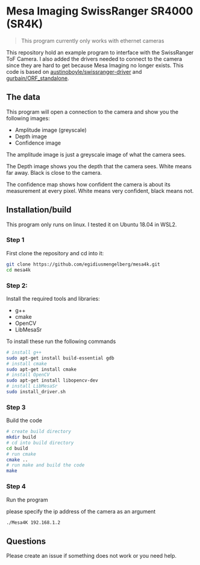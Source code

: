 # Mesa Imaging SwissRanger SR4000 (SR4K)

> This program currently only works with ethernet cameras

This repository hold an example program to interface with the SwissRanger ToF Camera. I also added the drivers needed to connect to the camera since they are hard to get because Mesa Imaging no longer exists. This code is based on  [austinoboyle/swissranger-driver](https://github.com/austinoboyle/swissranger-driver) and  [gurbain/ORF_standalone](https://github.com/gurbain/ORF_standalone).

## The data

This program will open a connection to the camera and show you the following images:

- Amplitude image (greyscale)
- Depth image
- Confidence image

The amplitude image is just a greyscale image of what the camera sees.

The Depth image shows you the depth that the camera sees. White means far away. Black is close to the camera.

The confidence map shows how confident the camera is about its measurement at every pixel. White means very confident, black means not.

## Installation/build

This program only runs on linux. I tested it on Ubuntu 18.04 in WSL2.

### Step 1 
First clone the repository and cd into it:

```bash
git clone https://github.com/egidiusmengelberg/mesa4k.git
cd mesa4k
```

### Step 2: 

Install the required tools and libraries:
- g++
- cmake
- OpenCV
- LibMesaSr

To install these run the following commands

```bash
# install g++
sudo apt-get install build-essential gdb
# install cmake
sudo apt-get install cmake
# install OpenCV
sudo apt-get install libopencv-dev
# install LibMesaSr
sudo install_driver.sh
```

### Step 3

Build the code

```bash
# create build directory
mkdir build
# cd into build directory
cd build
# run cmake
cmake ..
# run make and build the code
make
```

### Step 4

Run the program

please specify the ip address of the camera as an argument

```bash
./Mesa4K 192.168.1.2
```

## Questions

Please create an issue if something does not work or you need help.